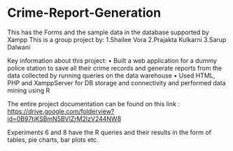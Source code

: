 # Crime-Report-Generation
This has the Forms and the sample data in the database supported by Xampp
This is a group project by:
1.Shailee Vora
2.Prajakta Kulkarni
3.Sarup Dalwani

Key information about this project:
•	Built a web application for a dummy police station to save all their crime records and generate reports from the data collected by running queries on the data warehouse
•	Used HTML, PHP and XamppServer for DB storage and connectivity and performed data mining using R

The entire project documentation can be found on this link : https://drive.google.com/folderview?id=0B97tjKSBmN5BVlZrM2lzV244NW8

Experiments 6 and 8 have the R queries and their results in the form of tables, pie charts, bar plots etc.
